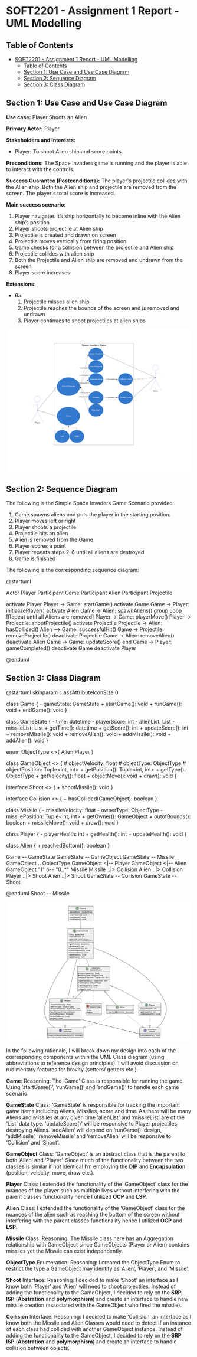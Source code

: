 
# SOFT2201 - Assignment 1 Report - UML Modelling
  
## Table of Contents
- [SOFT2201 - Assignment 1 Report - UML Modelling](#soft2201---assignment-1-report---uml-modelling)
  - [Table of Contents](#table-of-contents)
  - [Section 1: Use Case and Use Case Diagram](#section-1-use-case-and-use-case-diagram)
  - [Section 2: Sequence Diagram](#section-2-sequence-diagram)
  - [Section 3: Class Diagram](#section-3-class-diagram)


## Section 1: Use Case and Use Case Diagram 

**Use case:** Player Shoots an Alien

**Primary Actor:** Player 

**Stakeholders and Interests:**

- Player: To shoot Alien ship and score points

**Preconditions:** The Space Invaders game is running and the player is able to interact with the controls.

**Success Guarantee (Postconditions):** The player's projectile collides with the Alien ship. Both the Alien ship and projectile are removed from the screen. The player's total score is increased. 

**Main success scenario:** 
1. Player navigates it’s ship horizontally to become inline with the Alien ship’s position 
2. Player shoots projectile at Alien ship
3. Projectile is created and drawn on screen
4. Projectile moves vertically from firing position
5. Game checks for a collision between the projectile and Alien ship
6. Projectile collides with alien ship
7. Both the Projectile and Alien ship are removed and undrawn from the screen
8. Player score increases

**Extensions:**
- 6a.
    1. Projectile misses alien ship
    2. Projectile reaches the bounds of the screen and is removed and undrawn
    3. Player continues to shoot projectiles at alien ships 
    
![Use Case Diagram](useCaseDiagram.png)


## Section 2: Sequence Diagram 

The following is the Simple Space Invaders Game Scenario provided:

1. Game spawns aliens and puts the player in the starting position.
2. Player moves left or right
3. Player shoots a projectile
4. Projectile hits an alien
5. Alien is removed from the Game
6. Player scores a point
7. Player repeats steps 2-6 until all aliens are destroyed.
8. Game is finished

The following is the corresponding sequence diagram:

@startuml

Actor Player
Participant Game
Participant Alien
Participant Projectile


activate Player
Player -> Game: startGame()
activate Game
Game -> Player: initializePlayer()
activate Alien
Game -> Alien: spawnAliens()
group Loop [Repeat until all Aliens are removed]
    Player -> Game: playerMove()
    Player -> Projectile: shootProjectile()
    activate Projectile
    Projectile -> Alien: hasCollided()
    Alien --> Game: successfulHit()
    Game -> Projectile: removeProjectile()
    deactivate Projectile
    Game -> Alien: removeAlien()
    deactivate Alien
    Game -> Game: updateScore()
end
Game -> Player: gameCompleted()
deactivate Game
deactivate Player

@enduml


## Section 3: Class Diagram 

@startuml
skinparam classAttributeIconSize 0

class Game {
    - gameState: GameState
    + startGame(): void
    + runGame(): void
    + endGame(): void
}

class GameState {
    - time: datetime
    - playerScore: int
    - alienList: List<Alien>
    - missileList: List<Missile>
    + getTime(): datetime
    + getScore(): int
    + updateScore(): int
    + removeMissile(): void
    + removeAlien(): void
    + addMissile(): void
    + addAlien(): void
}

enum ObjectType <<Enumeration>>{
    Alien
    Player
}

class GameObject <<Abstract>> {
    # objectVelocity: float
    # objectType: ObjectType
    # objectPosition: Tuple<int, int>
    + getPosition(): Tuple<int, int>
    + getType(): ObjectType
    + getVelocity(): float
    + objectMove(): void 
    + draw(): void 
}

interface Shoot <<Interface>> {
    + shootMissile(): void
}

interface Collision <<Interface>> {
    + hasCollided(GameObject): boolean 
}

class Missile {
    - missileVelocity: float
    - ownerType: ObjectType
    - missilePosition: Tuple<int, int>
    + getOwner(): GameObject
    + outofBounds(): boolean
    + missileMove(): void
    + draw(): void
}

class Player {
    - playerHealth: int
    + getHealth(): int
    + updateHealth(): void
}

class Alien {
    + reachedBottom(): boolean
}

Game -- GameState
GameState -- GameObject
GameState -- Missile
GameObject .. ObjectType
GameObject <|-- Player
GameObject <|-- Alien
GameObject "1" o-- "0..*" Missile
Missile ..|> Collision
Alien ..|> Collision
Player ..|> Shoot
Alien ..|> Shoot
GameState -- Collision
GameState -- Shoot

@enduml
Shoot -- Missile

![Class Diagram](classDiagram.png)

In the following rationale, I will break down my design into each of the corresponding components within the UML Class diagram (using abbreviations to reference design principles). I will avoid discussion on rudimentary features for brevity (setters/ getters etc.).

**Game**:
Reasoning:
The ‘Game’ Class is responsible for running the game. Using ‘startGame()’, ‘runGame()’ and ‘endGame()’ to handle each game scenario.

**GameState** Class:
‘GameState’ is responsible for tracking the important game items including Aliens, Missiles, score and time. As there will be many Aliens and Missiles at any given time ‘alienList’ and ‘missileList’ are of the ‘List’ data type. ‘updateScore()’ will be responsive to Player projectiles destroying Aliens. ‘addAlien’ will depend on ‘runGame()’ design, ‘addMissile’, ‘removeMissile’ and ‘removeAlien’ will be responsive to ‘Collision’ and ‘Shoot’.

**GameObject** Class:
‘GameObject’ is an abstract class that is the parent to both ‘Alien’ and ‘Player’. Since much of the functionality between the two classes is similar if not identical I’m employing the **DIP** and **Encapsulation** (position, velocity, move, draw etc.).

**Player** Class:
I extended the functionality of the ‘GameObject’ class for the nuances of the player such as multiple lives without interfering with the parent classes functionality hence I utilized **OCP** and **LSP**.

**Alien** Class:
I extended the functionality of the ‘GameObject’ class for the nuances of the alien such as reaching the bottom of the screen without interfering with the parent classes functionality hence I utilized **OCP** and **LSP**.

**Missile** Class:
Reasoning:
The Missile class here has an Aggregation relationship with GameObject since GameObjects (Player or Alien) contains missiles yet the Missile can exist independently.

**ObjectType** Enumeration:
Reasoning:
I created the ObjectType Enum to restrict the type a GameObject may identify as ‘Alien’, ‘Player’, and ‘Missile’.

**Shoot** Interface:
Reasoning:
I decided to make ‘Shoot’ an interface as I know both ‘Player’ and ‘Alien’ will need to shoot projectiles. Instead of adding the functionality to the GameObject, I decided to rely on the **SRP**, **ISP** (**Abstration** and **polymorphism**) and create an interface to handle new missile creation (associated with the GameObject who fired the missile).

**Collision** Interface:
Reasoning:
I decided to make ‘Collision’ an interface as I know both the Missile and Alien Classes would need to detect if an instance of each class had collided with another GameObject instance. Instead of adding the functionality to the GameObject, I decided to rely on the **SRP**, **ISP** (**Abstration** and **polymorphism**) and create an interface to handle collision between objects.
